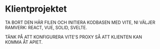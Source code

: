 # Klientprojektet

TA BORT DEN HÄR FILEN OCH INITIERA KODBASEN MED VITE, NI VÄLJER RAMVERK: REACT, VUE, SOLID, SVELTE.

TÄNK PÅ ATT KONFIGURERA VITE'S PROXY SÅ ATT KLIENTEN KAN KOMMA ÅT APIET.
